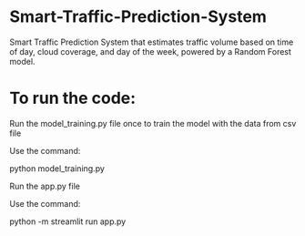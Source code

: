 # Smart-Traffic-Prediction-System
Smart Traffic Prediction System that estimates traffic volume based on time of day, cloud coverage, and day of the week, powered by a Random Forest model.

# To run the code:
Run the model_training.py file once to train the model with the data from csv file

Use the command:

python model_training.py


Run the app.py file

Use the command:

python -m streamlit run app.py
